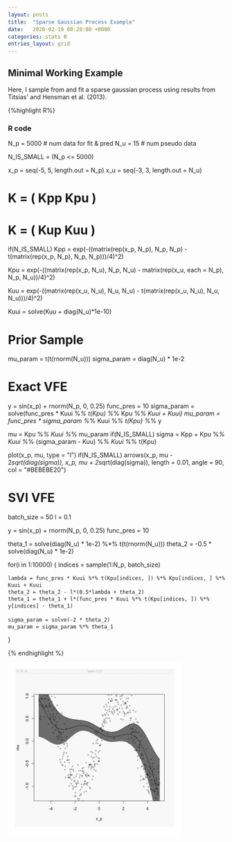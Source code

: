 ```yaml
---
layout: posts
title:  "Sparse Gaussian Process Example"
date:   2020-02-19 00:20:00 +0000
categories: stats R
entries_layout: grid
---
```


## Minimal Working Example

Here, I sample from and fit a sparse gaussian process using results from Titsias' and Hensman et al. (2013).

{%highlight R%}

### R code

N_p = 5000  # num data for fit & pred
N_u = 15    # num pseudo data

N_IS_SMALL = (N_p <= 5000)

x_p = seq(-5, 5, length.out = N_p)
x_u = seq(-3, 3, length.out = N_u)

# K = ( Kpp Kpu )
# K = ( Kup Kuu )

if(N_IS_SMALL)
    Kpp = exp(-((matrix(rep(x_p, N_p), N_p, N_p) -
               t(matrix(rep(x_p, N_p), N_p, N_p)))/4)^2)

Kpu = exp(-((matrix(rep(x_p, N_u), N_p, N_u) -
             matrix(rep(x_u, each = N_p), N_p, N_u))/4)^2)

Kuu = exp(-((matrix(rep(x_u, N_u), N_u, N_u) -
           t(matrix(rep(x_u, N_u), N_u, N_u)))/4)^2)

Kuui = solve(Kuu + diag(N_u)*1e-10)

# Prior Sample

mu_param = t(t(rnorm(N_u)))
sigma_param = diag(N_u) * 1e-2

# Exact VFE

y = sin(x_p) + rnorm(N_p, 0, 0.25)
func_pres = 10
sigma_param = solve(func_pres * Kuui %*% t(Kpu) %*% Kpu %*% Kuui + Kuui)
mu_param = func_pres * sigma_param %*% Kuui %*% t(Kpu) %*% y

mu = Kpu %*% Kuui %*% mu_param
if(N_IS_SMALL)
    sigma = Kpp + Kpu %*% Kuui %*% (sigma_param - Kuu) %*% Kuui %*% t(Kpu)

plot(x_p, mu, type = "l")
if(N_IS_SMALL)
    arrows(x_p, mu - 2*sqrt(diag(sigma)),
           x_p, mu + 2*sqrt(diag(sigma)),
           length = 0.01, angle = 90,
           col = "#BEBEBE20")

# SVI VFE

batch_size = 50
l = 0.1

y = sin(x_p) + rnorm(N_p, 0, 0.25)
func_pres = 10

theta_1 = solve(diag(N_u) * 1e-2) %*% t(t(rnorm(N_u)))
theta_2 = -0.5 * solve(diag(N_u) * 1e-2)

for(i in 1:10000) {
	indices = sample(1:N_p, batch_size)

	lambda = func_pres * Kuui %*% t(Kpu[indices, ]) %*% Kpu[indices, ] %*% Kuui + Kuui
	theta_2 = theta_2 - l*(0.5*lambda + theta_2)
	theta_1 = theta_1 + l*(func_pres * Kuui %*% t(Kpu[indices, ]) %*% y[indices] - theta_1)

	sigma_param = solve(-2 * theta_2)
	mu_param = sigma_param %*% theta_1

}

{% endhighlight %}

<img src="/images/gpvfe.gif" height="400" width="400">

